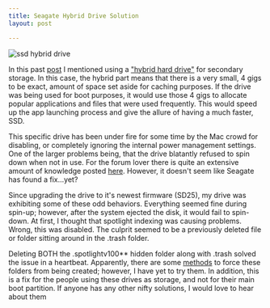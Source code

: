 ```yaml
---
title: Seagate Hybrid Drive Solution
layout: post

---
```


![ssd hybrid drive](http://c522735.r35.cf2.rackcdn.com/hybridhd.jpeg)

In this past
[post](http://cloudbacon.com/2011/08/02/Breath-Life-Into-A-Laptop/) I
mentioned using a ["hybrid hard
drive"](http://en.wikipedia.org/wiki/Hybrid_drive) for secondary storage. In
this case, the hybrid part means that there is a very small, 4 gigs to be
exact, amount of space set aside for caching purposes. If the drive was being
used for boot purposes, it would use those 4 gigs to allocate popular
applications and files that were used frequently. This would speed up the app
launching process and give the allure of having a much faster, SSD.

This specific drive has been under fire for some time by the Mac crowd for
disabling, or completely ignoring the internal power management settings. One
of the larger problems being, that the drive blatantly refused to spin down
when not in use. For the forum lover there is quite an extensive amount of
knowledge posted
[here](http://forums.seagate.com/t5/Momentus-XT-Momentus-Momentus/Momentus-XT-APM-spindown-feature-causes-quot-lag-spikes-quot-in/td-p/55656).
However, it doesn't seem like Seagate has found a fix...yet?

Since upgrading the drive to it's newest firmware (SD25), my drive was
exhibiting some of these odd behaviors. Everything seemed fine during spin-up;
however, after the system ejected the disk, it would fail to spin-down. At
first, I thought that spotlight indexing was causing problems. Wrong, this was
disabled. The culprit seemed to be a previously deleted file or folder sitting
around in the .trash folder.

Deleting BOTH the .spotlightv100** hidden folder along with .trash solved the
issue in a heartbeat. Apparently, there are some
[methods](http://superuser.com/questions/89556/how-disable-mac-snow-leopard-creating-spotlight-v100-and-trash-folders-in-usb-f#116879)
to force these folders from being created; however, I have yet to try them. In
addition, this is a fix for the people using these drives as storage, and not
for their main boot partition. If anyone has any other nifty solutions, I would
	love to hear about them
